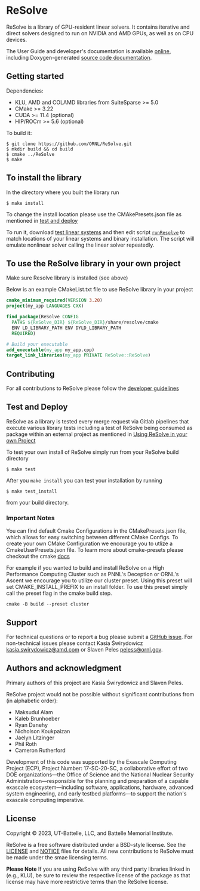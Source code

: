 # ReSolve

ReSolve is a library of GPU-resident linear solvers. It contains iterative and direct solvers designed to run on NVIDIA and AMD GPUs, as well as on CPU devices.

The User Guide and developer's documentation is available [online](https://resolve.readthedocs.io/),
including Doxygen-generated [source code documentation](https://resolve.readthedocs.io/en/develop/doxygen/html/index.html).


## Getting started

Dependencies:
- KLU, AMD and COLAMD libraries from SuiteSparse >= 5.0
- CMake >= 3.22
- CUDA >= 11.4 (optional)
- HIP/ROCm >= 5.6 (optional)

To build it:
```shell
$ git clone https://github.com/ORNL/ReSolve.git
$ mkdir build && cd build
$ cmake ../ReSolve
$ make
```

## To install the library 
In the directory where you built the library run
```shell
$ make install
```

To change the install location please use the CMAkePresets.json file as mentioned in [test and deploy](#test-and-deploy)

To run it, download [test linear systems](https://github.com/NREL/opf_matrices/tree/master/acopf/activsg10k) and then edit script [`runResolve`](runResolve) to match locations of your linear systems and binary installation. The script will emulate nonlinear solver calling the linear solver repeatedly.

## To use the ReSolve library in your own project
Make sure Resolve library is installed (see above)

Below is an example CMakeList.txt file to use ReSolve library in your project
```cmake
cmake_minimum_required(VERSION 3.20)
project(my_app LANGUAGES CXX)

find_package(ReSolve CONFIG 
  PATHS ${ReSolve_DIR} ${ReSolve_DIR}/share/resolve/cmake
  ENV LD_LIBRARY_PATH ENV DYLD_LIBRARY_PATH
  REQUIRED)

# Build your executable 
add_executable(my_app my_app.cpp)
target_link_libraries(my_app PRIVATE ReSolve::ReSolve)
```


## Contributing

For all contributions to ReSolve please follow the [developer guidelines](CONTRIBUTING.md)



## Test and Deploy

ReSolve as a library is tested every merge request via Gitlab pipelines that execute various library tests including a test of ReSolve being consumed as package within an external project as mentioned in [Using ReSolve in your own Project](#to-use-the-resolve-library-in-your-own-project)

To test your own install of ReSolve simply run from your ReSolve build directory 
```shell
$ make test
```
After you `make install` you can test your installation by running
```shell
$ make test_install
```
from your build directory.


### Important Notes

You can find default Cmake Configurations in the CMakePresets.json file, which allows for easy switching between different CMake Configs. To create your own CMake Configuration we encourage you to utlize a CmakeUserPresets.json file. To learn more about cmake-presets please checkout the cmake [docs](https://cmake.org/cmake/help/latest/manual/cmake-presets.7.html) 

For example if you wanted to build and install ReSolve on a High Performance Computing Cluster such as PNNL's Deception or ORNL's Ascent we encourage you to utilize our cluster preset. Using this preset will set CMAKE_INSTALL_PREFIX to an install folder. To use this preset simply call the preset flag in the cmake build step. 

```shell
cmake -B build --preset cluster
```

## Support
For technical questions or to report a bug please submit a [GitHub issue](https://github.com/ORNL/ReSolve/issues).
For non-technical issues please contact Kasia &#346;wirydowicz <kasia.swirydowicz@amd.com> or Slaven Peles <peless@ornl.gov>.

## Authors and acknowledgment
Primary authors of this project are Kasia &#346;wirydowicz and Slaven Peles.

ReSolve project would not be possible without significant contributions from (in alphabetic order):
- Maksudul Alam
- Kaleb Brunhoeber
- Ryan Danehy
- Nicholson Koukpaizan
- Jaelyn Litzinger
- Phil Roth
- Cameron Rutherford

Development of this code was supported by the Exascale Computing Project (ECP), Project Number: 17-SC-20-SC,
a collaborative effort of two DOE organizations—the Office of Science and the National Nuclear Security
Administration—responsible for the planning and preparation of a capable exascale ecosystem—including software,
applications, hardware, advanced system engineering, and early testbed platforms—to support the nation's exascale
computing imperative.

## License
Copyright &copy; 2023, UT-Battelle, LLC, and Battelle Memorial Institute.

ReSolve is a free software distributed under a BSD-style license. See the
[LICENSE](LICENSE) and [NOTICE](NOTICE) files for details. All new
contributions to ReSolve must be made under the smae licensing terms.

**Please Note** If you are using ReSolve with any third party libraries linked
in (e.g., KLU), be sure to review the respective license of the package as that
license may have more restrictive terms than the ReSolve license.
